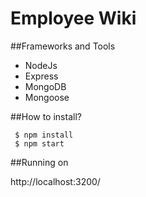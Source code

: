 # Employee Wiki

##Frameworks and Tools

* NodeJs
* Express 
* MongoDB
* Mongoose 

##How to install?
```
 $ npm install
 $ npm start
```
##Running on

http://localhost:3200/
